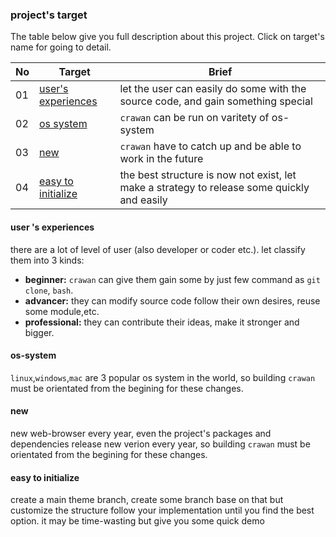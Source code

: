 ### project's target

The table below give you full description about this project. Click on target's name for going to detail.

|No|Target|Brief|
|---|---|---|
|01|[user's experiences](#user's-experiences)|let the user can easily do some with the source code, and gain something special|
|02|[os system](#os-system)|`crawan` can be run on varitety of os-system|
|03|[new](#new)|`crawan` have to catch up and be able to work in the future|
|04|[easy to initialize](#easy-to-initialize)|the best structure is now not exist, let make a strategy to release some quickly and easily|

#### user 's experiences
there are a lot of level of user (also developer or coder etc.). let classify them into 3 kinds:
- **beginner:** `crawan` can give them gain some by just few command as `git clone`, `bash`.
- **advancer:** they can modify source code follow their own desires, reuse some module,etc.
- **professional:** they can contribute their ideas, make it stronger and bigger.

#### os-system
`linux`,`windows`,`mac` are 3 popular os system in the world, so building `crawan` must be orientated from the begining for these changes.

#### new
new web-browser every year, even the project's packages and dependencies release new verion every year, so building `crawan` must be orientated from the begining for these changes.

#### easy to initialize
create a main theme branch, create some branch base on that but customize the structure follow your implementation until you find the best option. it may be time-wasting but give you some quick demo
